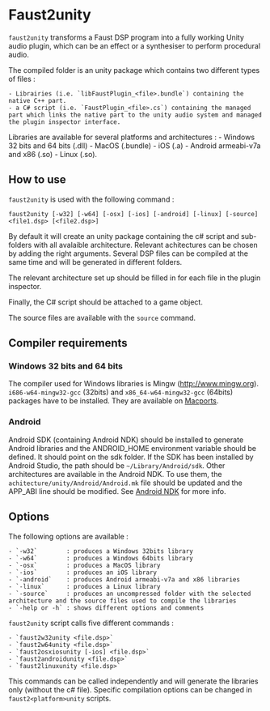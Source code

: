 # Faust2unity

`faust2unity` transforms a Faust DSP program into a fully working Unity audio plugin, which can be an effect or a synthesiser to perform procedural audio. 

The compiled folder is an unity package which contains two different types of files :

    - Librairies (i.e. `libFaustPlugin_<file>.bundle`) containing the native C++ part.
    - a C# script (i.e. `FaustPlugin_<file>.cs`) containing the managed part which links the native part to the unity audio system and managed the plugin inspector interface.

Libraries are available for several platforms and architectures : 
    - Windows 32 bits and 64 bits (.dll)
    - MacOS (.bundle)
    - iOS (.a)
    - Android armeabi-v7a and x86 (.so)
    - Linux (.so).


## How to use

`faust2unity` is used with the following command :

`faust2unity [-w32] [-w64] [-osx] [-ios] [-android] [-linux] [-source] <file1.dsp> [<file2.dsp>]`

By default it will create an unity package containing the c# script and sub-folders with all avalaible architecture. Relevant achitectures can be chosen by adding the right arguments. Several DSP files can be compiled at the same time and will be generated in different folders.

The relevant architecture set up should be filled in for each file in the plugin inspector.

Finally, the C# script should be attached to a game object. 

The source files are available with the `source` command.


## Compiler requirements

### Windows 32 bits and 64 bits

The compiler used for Windows libraries is Mingw (http://www.mingw.org). `i686-w64-mingw32-gcc` (32bits) and `x86_64-w64-mingw32-gcc` (64bits) packages have to be installed. They are available on [Macports](https://www.macports.org).

### Android

Android SDK (containing Android NDK) should be installed to generate Android libraries and the ANDROID_HOME environment variable should be defined. It should point on the sdk folder. If the SDK has been installed by Android Studio, the path should be `~/Library/Android/sdk`. Other architectures are available in the Android NDK. To use them, the `achitecture/unity/Android/Android.mk` file should be updated and the APP_ABI line should be modified. See [Android NDK](https://developer.android.com/ndk/guides/android_mk.html) for more info.                                                                                                                                                                                                                                                                                                                                                                                                                                                                                                                                                                                                                                                                                                                                                                                                                                                                                                             
                                                                                                                                                                                                                                                                                                                                                                                                                                                                                                                                                                                                                                                                                                                                                                                                                                                                                                                                                    
                                                                                                                                                                                                                                                                                                                                                                                                                                                                                
## Options

The following options are available :
                                                                                                                                                                                                                                                                                                                                                                                                                                                                                
    - `-w32`        : produces a Windows 32bits library
    - `-w64`        : produces a Windows 64bits library
    - `-osx`        : produces a MacOS library
    - `-ios`        : produces an iOS library
    - `-android`    : produces Android armeabi-v7a and x86 libraries
    - `-linux`      : produces a Linux library
    - `-source`     : produces an uncompressed folder with the selected architecture and the source files used to compile the libraries
    - `-help or -h` : shows different options and comments

`faust2unity` script calls five different commands :

    - `faust2w32unity <file.dsp>` 
    - `faust2w64unity <file.dsp>`
    - `faust2osxiosunity [-ios] <file.dsp>`
    - `faust2androidunity <file.dsp>`
    - `faust2linuxunity <file.dsp>`

This commands can be called independently and will generate the libraries only (without the c# file). Specific compilation options can be changed in `faust2<platform>unity` scripts.


